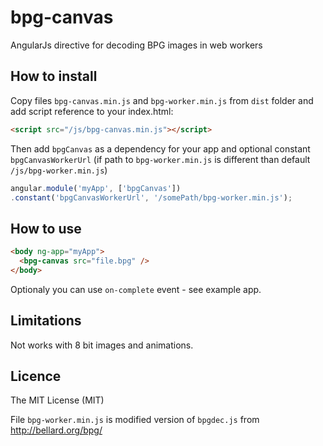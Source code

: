 # bpg-canvas
AngularJs directive for decoding BPG images in web workers

## How to install
Copy files `bpg-canvas.min.js` and `bpg-worker.min.js` from `dist` folder and add script reference to your index.html:
```html
<script src="/js/bpg-canvas.min.js"></script>
```
Then add `bpgCanvas` as a dependency for your app and optional constant `bpgCanvasWorkerUrl` (if path to `bpg-worker.min.js` is different than default `/js/bpg-worker.min.js`)
```javascript
angular.module('myApp', ['bpgCanvas'])
.constant('bpgCanvasWorkerUrl', '/somePath/bpg-worker.min.js');
```

## How to use
```html
<body ng-app="myApp">
  <bpg-canvas src="file.bpg" />
</body>
```
Optionaly you can use `on-complete` event - see example app.

## Limitations
Not works with 8 bit images and animations.

## Licence
The MIT License (MIT)

File `bpg-worker.min.js` is modified version of `bpgdec.js` from http://bellard.org/bpg/
